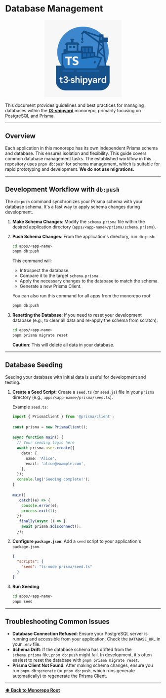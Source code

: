 # Database Management

<p align="center">
  <img src="../t3-shipyard-image.png" alt="t3-shipyard logo" width="250"/>
</p>

This document provides guidelines and best practices for managing databases within the **[t3-shipyard](https://github.com/dunamismax/t3-shipyard)** monorepo, primarily focusing on PostgreSQL and Prisma.

---

## Overview

Each application in this monorepo has its own independent Prisma schema and database. This ensures isolation and flexibility. This guide covers common database management tasks. The established workflow in this repository uses `pnpm db:push` for schema management, which is suitable for rapid prototyping and development. **We do not use migrations.**

---

## Development Workflow with `db:push`

The `db:push` command synchronizes your Prisma schema with your database schema. It's a fast way to apply schema changes during development.

1.  **Make Schema Changes**: Modify the `schema.prisma` file within the desired application directory (`apps/<app-name>/prisma/schema.prisma`).

2.  **Push Schema Changes**: From the application's directory, run `db:push`:
    ```bash
    cd apps/<app-name>
    pnpm db:push
    ```
    This command will:
    -   Introspect the database.
    -   Compare it to the target `schema.prisma`.
    -   Apply the necessary changes to the database to match the schema.
    -   Generate a new Prisma Client.

    You can also run this command for all apps from the monorepo root:
    ```bash
    pnpm db:push
    ```

3.  **Resetting the Database**: If you need to reset your development database (e.g., to clear all data and re-apply the schema from scratch):
    ```bash
    cd apps/<app-name>
    pnpm prisma migrate reset
    ```
    **Caution**: This will delete all data in your database.

---

## Database Seeding

Seeding your database with initial data is useful for development and testing.

1.  **Create a Seed Script**: Create a `seed.ts` (or `seed.js`) file in your `prisma` directory (e.g., `apps/<app-name>/prisma/seed.ts`).

    Example `seed.ts`:
    ```typescript
    import { PrismaClient } from '@prisma/client';

    const prisma = new PrismaClient();

    async function main() {
      // Your seeding logic here
      await prisma.user.create({
        data: {
          name: 'Alice',
          email: 'alice@example.com',
        },
      });
      console.log('Seeding complete!');
    }

    main()
      .catch((e) => {
        console.error(e);
        process.exit(1);
      })
      .finally(async () => {
        await prisma.$disconnect();
      });
    ```

2.  **Configure `package.json`**: Add a `seed` script to your application's `package.json`.
    ```json
    {
      "scripts": {
        "seed": "ts-node prisma/seed.ts"
      }
    }
    ```

3.  **Run Seeding**:
    ```bash
    cd apps/<app-name>
    pnpm seed
    ```

---

## Troubleshooting Common Issues

-   **Database Connection Refused**: Ensure your PostgreSQL server is running and accessible from your application. Check the `DATABASE_URL` in your `.env` file.
-   **Schema Drift**: If the database schema has drifted from the `schema.prisma` file, `pnpm db:push` might fail. In development, it's often easiest to reset the database with `pnpm prisma migrate reset`.
-   **Prisma Client Not Found**: After making schema changes, ensure you run `pnpm db:generate` (or `pnpm db:push`, which runs generate automatically) to regenerate the Prisma Client.

---

**[⬆️ Back to Monorepo Root](https://github.com/dunamismax/t3-shipyard?tab=readme-ov-file)**